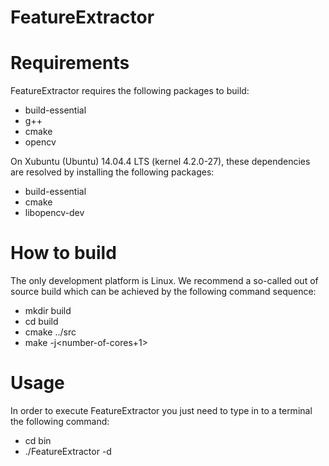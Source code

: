 FeatureExtractor
=========

# Requirements

FeatureExtractor requires the following packages to build:
  
  * build-essential
  * g++
  * cmake
  * opencv

On Xubuntu (Ubuntu) 14.04.4 LTS (kernel 4.2.0-27), these dependencies are
resolved by installing the following packages:
  
  - build-essential
  - cmake
  - libopencv-dev

# How to build

The only development platform is Linux. We recommend a so-called out of source
build which can be achieved by the following command sequence:
  
  - mkdir build
  - cd build
  - cmake ../src
  - make -j\<number-of-cores+1\>

# Usage

In order to execute FeatureExtractor you just need to type in to a terminal the following command:

  - cd bin
  - ./FeatureExtractor -d <directory-root>

